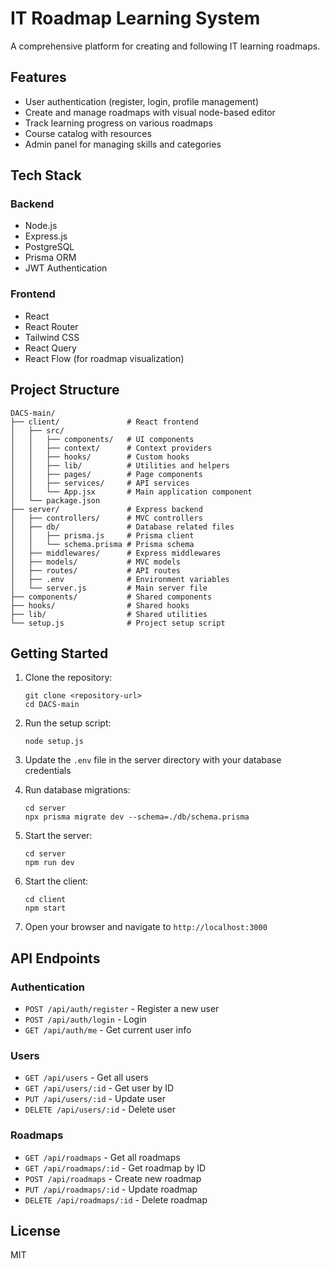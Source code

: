 # IT Roadmap Learning System

A comprehensive platform for creating and following IT learning roadmaps.

## Features

- User authentication (register, login, profile management)
- Create and manage roadmaps with visual node-based editor
- Track learning progress on various roadmaps
- Course catalog with resources
- Admin panel for managing skills and categories

## Tech Stack

### Backend

- Node.js
- Express.js
- PostgreSQL
- Prisma ORM
- JWT Authentication

### Frontend

- React
- React Router
- Tailwind CSS
- React Query
- React Flow (for roadmap visualization)

## Project Structure

```
DACS-main/
├── client/               # React frontend
│   ├── src/
│   │   ├── components/   # UI components
│   │   ├── context/      # Context providers
│   │   ├── hooks/        # Custom hooks
│   │   ├── lib/          # Utilities and helpers
│   │   ├── pages/        # Page components
│   │   ├── services/     # API services
│   │   └── App.jsx       # Main application component
│   └── package.json
├── server/               # Express backend
│   ├── controllers/      # MVC controllers
│   ├── db/               # Database related files
│   │   ├── prisma.js     # Prisma client
│   │   └── schema.prisma # Prisma schema
│   ├── middlewares/      # Express middlewares
│   ├── models/           # MVC models
│   ├── routes/           # API routes
│   ├── .env              # Environment variables
│   └── server.js         # Main server file
├── components/           # Shared components
├── hooks/                # Shared hooks
├── lib/                  # Shared utilities
└── setup.js              # Project setup script
```

## Getting Started

1. Clone the repository:

   ```
   git clone <repository-url>
   cd DACS-main
   ```

2. Run the setup script:

   ```
   node setup.js
   ```

3. Update the `.env` file in the server directory with your database credentials

4. Run database migrations:

   ```
   cd server
   npx prisma migrate dev --schema=./db/schema.prisma
   ```

5. Start the server:

   ```
   cd server
   npm run dev
   ```

6. Start the client:

   ```
   cd client
   npm start
   ```

7. Open your browser and navigate to `http://localhost:3000`

## API Endpoints

### Authentication

- `POST /api/auth/register` - Register a new user
- `POST /api/auth/login` - Login
- `GET /api/auth/me` - Get current user info

### Users

- `GET /api/users` - Get all users
- `GET /api/users/:id` - Get user by ID
- `PUT /api/users/:id` - Update user
- `DELETE /api/users/:id` - Delete user

### Roadmaps

- `GET /api/roadmaps` - Get all roadmaps
- `GET /api/roadmaps/:id` - Get roadmap by ID
- `POST /api/roadmaps` - Create new roadmap
- `PUT /api/roadmaps/:id` - Update roadmap
- `DELETE /api/roadmaps/:id` - Delete roadmap

## License

MIT
